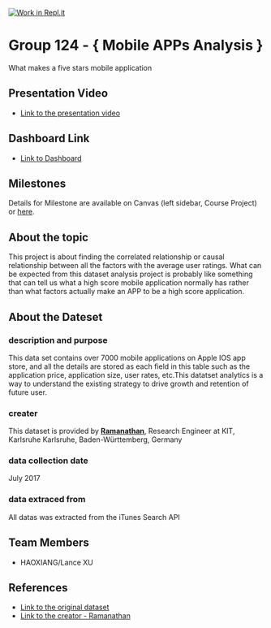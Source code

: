 [![Work in Repl.it](https://classroom.github.com/assets/work-in-replit-14baed9a392b3a25080506f3b7b6d57f295ec2978f6f33ec97e36a161684cbe9.svg)](https://classroom.github.com/online_ide?assignment_repo_id=311296&assignment_repo_type=GroupAssignmentRepo)
# Group 124 - { Mobile APPs Analysis }
What makes a five stars mobile application

## Presentation Video
- [Link to the presentation video](https://youtu.be/xD1UrXGOpAk)

## Dashboard Link
- [Link to Dashboard](https://dub01.online.tableau.com/#/site/data301dashboards/views/lab10-mobileappsanalysisdashboard/MobileAPPsAnalysis?:iid=4)

## Milestones

Details for Milestone are available on Canvas (left sidebar, Course Project) or [here](https://firas.moosvi.com/courses/data301/project/milestone01.html).

## About the topic
This project is about finding the correlated relationship or causal relationship between all the factors with the average user ratings. What can be expected from this dataset analysis project is probably like something that can tell us what a high score mobile application normally has rather than what factors actually make an APP to be a high score application.

## About the Dateset

### description and purpose
This data set contains over 7000 mobile applications on Apple IOS app store, and all the details are stored as each field in this table such as the application price, application size, user rates, etc.This datatset analytics is a way to understand the existing strategy to drive growth and retention of future user.

### creater
This dataset is provided by [**Ramanathan**](https://www.kaggle.com/ramamet4), Research Engineer at KIT, Karlsruhe Karlsruhe, Baden-Württemberg, Germany

### data collection date
July 2017

### data extraced from 
All datas was extracted from the iTunes Search API


## Team Members
- HAOXIANG/Lance XU  

## References
- [Link to the original dataset](https://www.kaggle.com/ramamet4/app-store-apple-data-set-10k-apps)
- [Link to the creator - Ramanathan](https://www.kaggle.com/ramamet4)